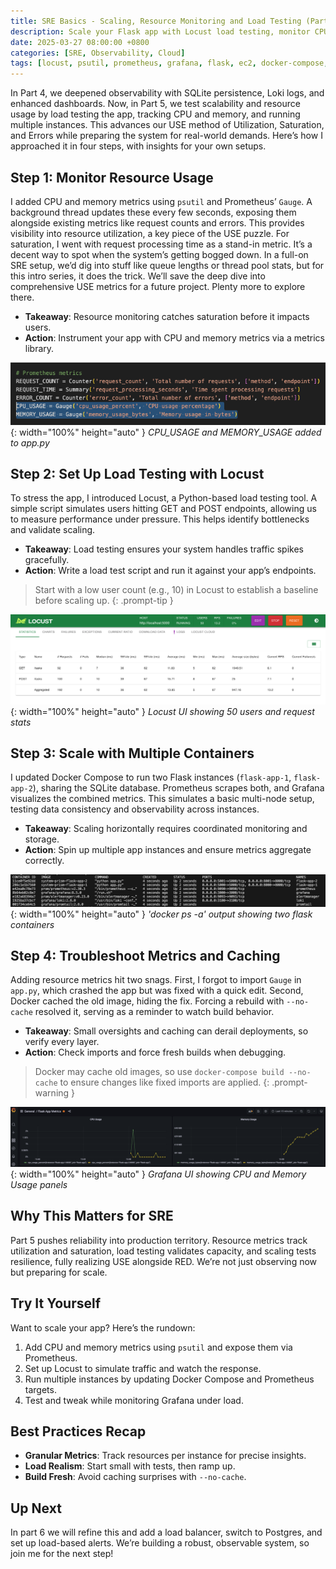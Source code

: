 ```yaml
---
title: SRE Basics - Scaling, Resource Monitoring and Load Testing (Part 5)
description: Scale your Flask app with Locust load testing, monitor CPU and memory with Prometheus, and run multiple instances for production-ready reliability.
date: 2025-03-27 08:00:00 +0800
categories: [SRE, Observability, Cloud]
tags: [locust, psutil, prometheus, grafana, flask, ec2, docker-compose, scaling, monitoring]
---
```


In Part 4, we deepened observability with SQLite persistence, Loki logs, and enhanced dashboards. Now, in Part 5, we test scalability and resource usage by load testing the app, tracking CPU and memory, and running multiple instances. This advances our USE method of Utilization, Saturation, and Errors while preparing the system for real-world demands. Here’s how I approached it in four steps, with insights for your own setups.

## Step 1: Monitor Resource Usage
I added CPU and memory metrics using `psutil` and Prometheus’ `Gauge`. A background thread updates these every few seconds, exposing them alongside existing metrics like request counts and errors. This provides visibility into resource utilization, a key piece of the USE puzzle. For saturation, I went with request processing time as a stand-in metric. It’s a decent way to spot when the system’s getting bogged down. In a full-on SRE setup, we’d dig into stuff like queue lengths or thread pool stats, but for this intro series, it does the trick. We’ll save the deep dive into comprehensive USE metrics for a future project. Plenty more to explore there.

- **Takeaway**: Resource monitoring catches saturation before it impacts users.
- **Action**: Instrument your app with CPU and memory metrics via a metrics library.

![Desktop View](/assets/img/posts/20250327/cpu-and-memory-metrics.png ){: width="100%" height="auto" }
_CPU_USAGE and MEMORY_USAGE added to app.py_

## Step 2: Set Up Load Testing with Locust
To stress the app, I introduced Locust, a Python-based load testing tool. A simple script simulates users hitting GET and POST endpoints, allowing us to measure performance under pressure. This helps identify bottlenecks and validate scaling.

- **Takeaway**: Load testing ensures your system handles traffic spikes gracefully.
- **Action**: Write a load test script and run it against your app’s endpoints.
  
> Start with a low user count (e.g., 10) in Locust to establish a baseline before scaling up.
{: .prompt-tip }

![Desktop View](/assets/img/posts/20250327/locust-ui.png ){: width="100%" height="auto" }
_Locust UI showing 50 users and request stats_

## Step 3: Scale with Multiple Containers
I updated Docker Compose to run two Flask instances (`flask-app-1`, `flask-app-2`), sharing the SQLite database. Prometheus scrapes both, and Grafana visualizes the combined metrics. This simulates a basic multi-node setup, testing data consistency and observability across instances.

- **Takeaway**: Scaling horizontally requires coordinated monitoring and storage.
- **Action**: Spin up multiple app instances and ensure metrics aggregate correctly.

![Desktop View](/assets/img/posts/20250327/docker-ps-output.png ){: width="100%" height="auto" }
_'docker ps -a' output showing two flask containers_

## Step 4: Troubleshoot Metrics and Caching
Adding resource metrics hit two snags. First, I forgot to import `Gauge` in `app.py`, which crashed the app but was fixed with a quick edit. Second, Docker cached the old image, hiding the fix. Forcing a rebuild with `--no-cache` resolved it, serving as a reminder to watch build behavior.

- **Takeaway**: Small oversights and caching can derail deployments, so verify every layer.
- **Action**: Check imports and force fresh builds when debugging.
  
> Docker may cache old images, so use `docker-compose build --no-cache` to ensure changes like fixed imports are applied.
{: .prompt-warning }

![Desktop View](/assets/img/posts/20250327/cpu-and-memory-panels.png ){: width="100%" height="auto" }
_Grafana UI showing CPU and Memory Usage panels_

## Why This Matters for SRE
Part 5 pushes reliability into production territory. Resource metrics track utilization and saturation, load testing validates capacity, and scaling tests resilience, fully realizing USE alongside RED. We’re not just observing now but preparing for scale.

## Try It Yourself
Want to scale your app? Here’s the rundown:
1. Add CPU and memory metrics using `psutil` and expose them via Prometheus.
2. Set up Locust to simulate traffic and watch the response.
3. Run multiple instances by updating Docker Compose and Prometheus targets.
4. Test and tweak while monitoring Grafana under load.

## Best Practices Recap
- **Granular Metrics**: Track resources per instance for precise insights.
- **Load Realism**: Start small with tests, then ramp up.
- **Build Fresh**: Avoid caching surprises with `--no-cache`.

## Up Next
In part 6 we will refine this and add a load balancer, switch to Postgres, and set up load-based alerts. We’re building a robust, observable system, so join me for the next step!